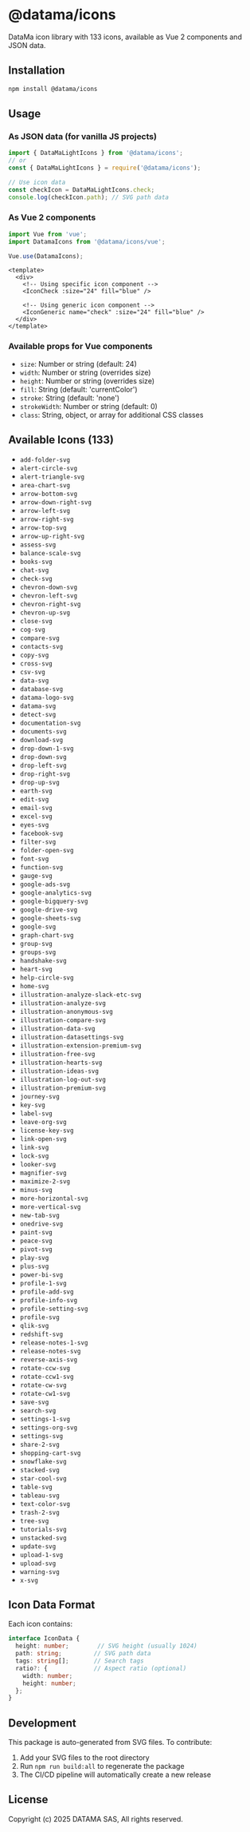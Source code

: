 # @datama/icons

DataMa icon library with 133 icons, available as Vue 2 components and JSON data.

## Installation

```bash
npm install @datama/icons
```

## Usage

### As JSON data (for vanilla JS projects)

```javascript
import { DataMaLightIcons } from '@datama/icons';
// or
const { DataMaLightIcons } = require('@datama/icons');

// Use icon data
const checkIcon = DataMaLightIcons.check;
console.log(checkIcon.path); // SVG path data
```

### As Vue 2 components

```javascript
import Vue from 'vue';
import DatamaIcons from '@datama/icons/vue';

Vue.use(DatamaIcons);
```

```vue
<template>
  <div>
    <!-- Using specific icon component -->
    <IconCheck :size="24" fill="blue" />
    
    <!-- Using generic icon component -->
    <IconGeneric name="check" :size="24" fill="blue" />
  </div>
</template>
```

### Available props for Vue components

- `size`: Number or string (default: 24)
- `width`: Number or string (overrides size)
- `height`: Number or string (overrides size)  
- `fill`: String (default: 'currentColor')
- `stroke`: String (default: 'none')
- `strokeWidth`: Number or string (default: 0)
- `class`: String, object, or array for additional CSS classes

## Available Icons (133)

- `add-folder-svg`
- `alert-circle-svg`
- `alert-triangle-svg`
- `area-chart-svg`
- `arrow-bottom-svg`
- `arrow-down-right-svg`
- `arrow-left-svg`
- `arrow-right-svg`
- `arrow-top-svg`
- `arrow-up-right-svg`
- `assess-svg`
- `balance-scale-svg`
- `books-svg`
- `chat-svg`
- `check-svg`
- `chevron-down-svg`
- `chevron-left-svg`
- `chevron-right-svg`
- `chevron-up-svg`
- `close-svg`
- `cog-svg`
- `compare-svg`
- `contacts-svg`
- `copy-svg`
- `cross-svg`
- `csv-svg`
- `data-svg`
- `database-svg`
- `datama-logo-svg`
- `datama-svg`
- `detect-svg`
- `documentation-svg`
- `documents-svg`
- `download-svg`
- `drop-down-1-svg`
- `drop-down-svg`
- `drop-left-svg`
- `drop-right-svg`
- `drop-up-svg`
- `earth-svg`
- `edit-svg`
- `email-svg`
- `excel-svg`
- `eyes-svg`
- `facebook-svg`
- `filter-svg`
- `folder-open-svg`
- `font-svg`
- `function-svg`
- `gauge-svg`
- `google-ads-svg`
- `google-analytics-svg`
- `google-bigquery-svg`
- `google-drive-svg`
- `google-sheets-svg`
- `google-svg`
- `graph-chart-svg`
- `group-svg`
- `groups-svg`
- `handshake-svg`
- `heart-svg`
- `help-circle-svg`
- `home-svg`
- `illustration-analyze-slack-etc-svg`
- `illustration-analyze-svg`
- `illustration-anonymous-svg`
- `illustration-compare-svg`
- `illustration-data-svg`
- `illustration-datasettings-svg`
- `illustration-extension-premium-svg`
- `illustration-free-svg`
- `illustration-hearts-svg`
- `illustration-ideas-svg`
- `illustration-log-out-svg`
- `illustration-premium-svg`
- `journey-svg`
- `key-svg`
- `label-svg`
- `leave-org-svg`
- `license-key-svg`
- `link-open-svg`
- `link-svg`
- `lock-svg`
- `looker-svg`
- `magnifier-svg`
- `maximize-2-svg`
- `minus-svg`
- `more-horizontal-svg`
- `more-vertical-svg`
- `new-tab-svg`
- `onedrive-svg`
- `paint-svg`
- `peace-svg`
- `pivot-svg`
- `play-svg`
- `plus-svg`
- `power-bi-svg`
- `profile-1-svg`
- `profile-add-svg`
- `profile-info-svg`
- `profile-setting-svg`
- `profile-svg`
- `qlik-svg`
- `redshift-svg`
- `release-notes-1-svg`
- `release-notes-svg`
- `reverse-axis-svg`
- `rotate-ccw-svg`
- `rotate-ccw1-svg`
- `rotate-cw-svg`
- `rotate-cw1-svg`
- `save-svg`
- `search-svg`
- `settings-1-svg`
- `settings-org-svg`
- `settings-svg`
- `share-2-svg`
- `shopping-cart-svg`
- `snowflake-svg`
- `stacked-svg`
- `star-cool-svg`
- `table-svg`
- `tableau-svg`
- `text-color-svg`
- `trash-2-svg`
- `tree-svg`
- `tutorials-svg`
- `unstacked-svg`
- `update-svg`
- `upload-1-svg`
- `upload-svg`
- `warning-svg`
- `x-svg`

## Icon Data Format

Each icon contains:

```typescript
interface IconData {
  height: number;        // SVG height (usually 1024)
  path: string;         // SVG path data
  tags: string[];       // Search tags
  ratio?: {             // Aspect ratio (optional)
    width: number;
    height: number;
  };
}
```

## Development

This package is auto-generated from SVG files. To contribute:

1. Add your SVG files to the root directory
2. Run `npm run build:all` to regenerate the package
3. The CI/CD pipeline will automatically create a new release

## License

Copyright (c) 2025 DATAMA SAS, All rights reserved.
